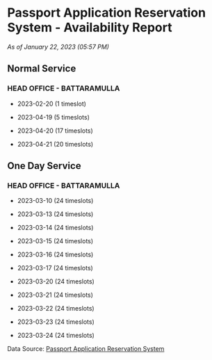 # Passport Application Reservation System - Availability Report

*As of January 22, 2023 (05:57 PM)*

## Normal Service

### HEAD OFFICE - BATTARAMULLA

* 2023-02-20 (1 timeslot)

* 2023-04-19 (5 timeslots)

* 2023-04-20 (17 timeslots)

* 2023-04-21 (20 timeslots)

## One Day Service

### HEAD OFFICE - BATTARAMULLA

* 2023-03-10 (24 timeslots)

* 2023-03-13 (24 timeslots)

* 2023-03-14 (24 timeslots)

* 2023-03-15 (24 timeslots)

* 2023-03-16 (24 timeslots)

* 2023-03-17 (24 timeslots)

* 2023-03-20 (24 timeslots)

* 2023-03-21 (24 timeslots)

* 2023-03-22 (24 timeslots)

* 2023-03-23 (24 timeslots)

* 2023-03-24 (24 timeslots)

Data Source: [Passport Application Reservation System](https://eservices.immigration.gov.lk:8443/appointment/pages/reservationApplication.xhtml)